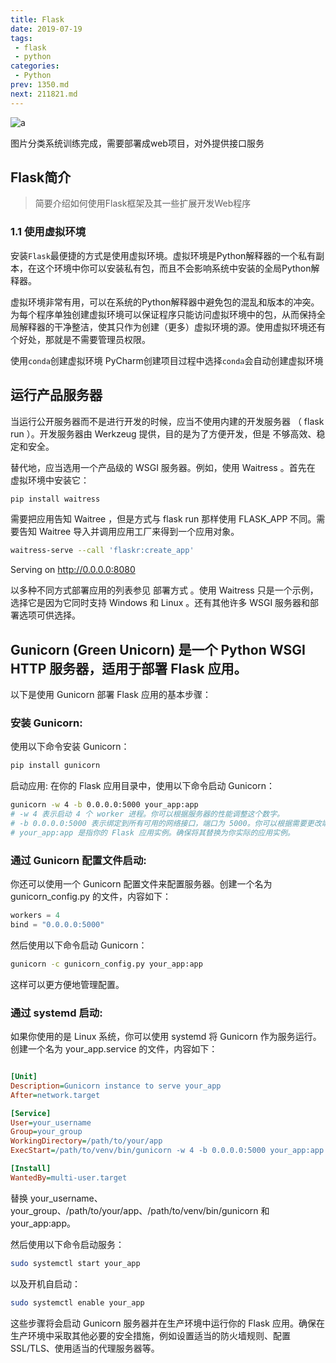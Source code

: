 ```yaml
---
title: Flask
date: 2019-07-19
tags:
 - flask
 - python
categories:
 - Python
prev: 1350.md
next: 211821.md
---
```


![a](https://fastly.jsdelivr.net/gh/qbmzc/images/2021/202111230950638.png)

<!-- more -->

 图片分类系统训练完成，需要部署成web项目，对外提供接口服务

## Flask简介
  >简要介绍如何使用Flask框架及其一些扩展开发Web程序

### 1.1 使用虚拟环境
安装`Flask`最便捷的方式是使用虚拟环境。虚拟环境是Python解释器的一个私有副本，在这个环境中你可以安装私有包，而且不会影响系统中安装的全局Python解释器。

虚拟环境非常有用，可以在系统的Python解释器中避免包的混乱和版本的冲突。为每个程序单独创建虚拟环境可以保证程序只能访问虚拟环境中的包，从而保持全局解释器的干净整洁，使其只作为创建（更多）虚拟环境的源。使用虚拟环境还有个好处，那就是不需要管理员权限。

使用`conda`创建虚拟环境
PyCharm创建项目过程中选择`conda`会自动创建虚拟环境

## 运行产品服务器

当运行公开服务器而不是进行开发的时候，应当不使用内建的开发服务器 （ flask run ）。开发服务器由 Werkzeug 提供，目的是为了方便开发，但是 不够高效、稳定和安全。

替代地，应当选用一个产品级的 WSGI 服务器。例如，使用 Waitress 。首先在 虚拟环境中安装它：
```bash
pip install waitress

```
需要把应用告知 Waitree ，但是方式与 flask run 那样使用 FLASK_APP 不同。需要告知 Waitree 导入并调用应用工厂来得到一个应用对象。
```bash
waitress-serve --call 'flaskr:create_app'

```

Serving on http://0.0.0.0:8080

以多种不同方式部署应用的列表参见 部署方式 。使用 Waitress 只是一个示例，选择它是因为它同时支持 Windows 和 Linux 。还有其他许多 WSGI 服务器和部署选项可供选择。

## Gunicorn (Green Unicorn) 是一个 Python WSGI HTTP 服务器，适用于部署 Flask 应用。

以下是使用 Gunicorn 部署 Flask 应用的基本步骤：

### 安装 Gunicorn:

使用以下命令安装 Gunicorn：

```bash
pip install gunicorn
```
启动应用:
在你的 Flask 应用目录中，使用以下命令启动 Gunicorn：

```bash
gunicorn -w 4 -b 0.0.0.0:5000 your_app:app
# -w 4 表示启动 4 个 worker 进程。你可以根据服务器的性能调整这个数字。
# -b 0.0.0.0:5000 表示绑定到所有可用的网络接口，端口为 5000。你可以根据需要更改端口。
# your_app:app 是指你的 Flask 应用实例。确保将其替换为你实际的应用实例。
```

### 通过 Gunicorn 配置文件启动:

你还可以使用一个 Gunicorn 配置文件来配置服务器。创建一个名为 gunicorn_config.py 的文件，内容如下：

```python
workers = 4
bind = "0.0.0.0:5000"
```
然后使用以下命令启动 Gunicorn：

```bash
gunicorn -c gunicorn_config.py your_app:app
```

这样可以更方便地管理配置。

### 通过 systemd 启动:

如果你使用的是 Linux 系统，你可以使用 systemd 将 Gunicorn 作为服务运行。创建一个名为 your_app.service 的文件，内容如下：

```ini

[Unit]
Description=Gunicorn instance to serve your_app
After=network.target

[Service]
User=your_username
Group=your_group
WorkingDirectory=/path/to/your/app
ExecStart=/path/to/venv/bin/gunicorn -w 4 -b 0.0.0.0:5000 your_app:app

[Install]
WantedBy=multi-user.target
```

替换 your_username、your_group、/path/to/your/app、/path/to/venv/bin/gunicorn 和 your_app:app。

然后使用以下命令启动服务：

```bash
sudo systemctl start your_app
```
以及开机自启动：

```bash
sudo systemctl enable your_app
```

这些步骤将会启动 Gunicorn 服务器并在生产环境中运行你的 Flask 应用。确保在生产环境中采取其他必要的安全措施，例如设置适当的防火墙规则、配置 SSL/TLS、使用适当的代理服务器等。
